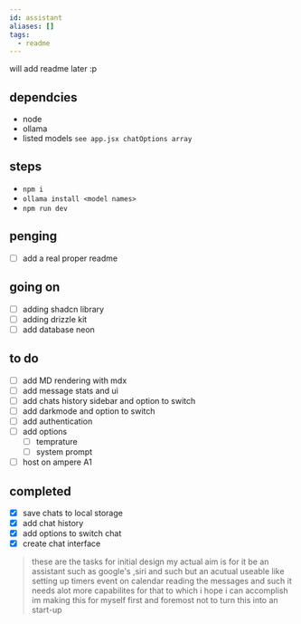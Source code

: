```yaml
---
id: assistant
aliases: []
tags:
  - readme
---
```


will add readme later :p


## dependcies 
- node
- ollama
- listed models `see app.jsx chatOptions array`

## steps 
- `npm i` 
- `ollama install <model names>`
- `npm run dev`


## penging
- [ ] add a real proper readme 

## going on
- [ ] adding shadcn library
- [ ] adding drizzle kit
- [ ] add database neon

## to do 
- [ ] add MD rendering with mdx
- [ ] add message stats and ui
- [ ] add chats history sidebar and option to switch
- [ ] add darkmode and option to switch 
- [ ] add authentication 
- [ ] add options
	- [ ] temprature
	- [ ] system prompt
 - [ ] host on ampere A1

## completed
- [x] save chats to local storage
- [x] add chat history 
- [x] add options to switch chat 
- [x] create chat interface

> these are the tasks for initial design my actual aim is  for it be an
> assistant such as google's ,siri and such but an acutual useable like setting
> up timers event on calendar reading the messages and such it needs alot more
> capabilites for that to which i hope i can accomplish im making this for
> myself first and foremost not to turn this into an start-up

